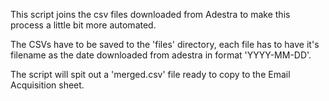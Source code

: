 This script joins the csv files downloaded from Adestra to make this process a little bit more automated.

The CSVs have to be saved to the 'files' directory, each file has to have it's filename as the date downloaded from adestra in format 'YYYY-MM-DD'.

The script will spit out a 'merged.csv' file ready to copy to the Email Acquisition sheet.
